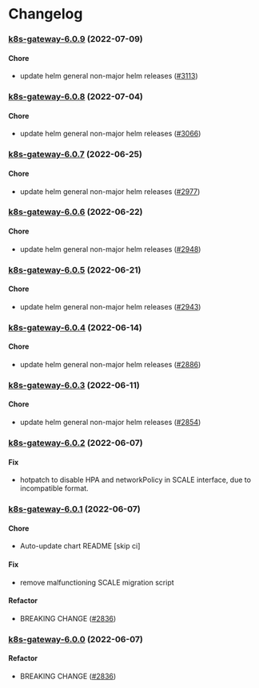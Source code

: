 # Changelog<br>


<a name="k8s-gateway-6.0.9"></a>
### [k8s-gateway-6.0.9](https://github.com/truecharts/apps/compare/k8s-gateway-6.0.8...k8s-gateway-6.0.9) (2022-07-09)

#### Chore

* update helm general non-major helm releases ([#3113](https://github.com/truecharts/apps/issues/3113))



<a name="k8s-gateway-6.0.8"></a>
### [k8s-gateway-6.0.8](https://github.com/truecharts/apps/compare/k8s-gateway-6.0.7...k8s-gateway-6.0.8) (2022-07-04)

#### Chore

* update helm general non-major helm releases ([#3066](https://github.com/truecharts/apps/issues/3066))



<a name="k8s-gateway-6.0.7"></a>
### [k8s-gateway-6.0.7](https://github.com/truecharts/apps/compare/k8s-gateway-6.0.6...k8s-gateway-6.0.7) (2022-06-25)

#### Chore

* update helm general non-major helm releases ([#2977](https://github.com/truecharts/apps/issues/2977))



<a name="k8s-gateway-6.0.6"></a>
### [k8s-gateway-6.0.6](https://github.com/truecharts/apps/compare/k8s-gateway-6.0.5...k8s-gateway-6.0.6) (2022-06-22)

#### Chore

* update helm general non-major helm releases ([#2948](https://github.com/truecharts/apps/issues/2948))



<a name="k8s-gateway-6.0.5"></a>
### [k8s-gateway-6.0.5](https://github.com/truecharts/apps/compare/k8s-gateway-6.0.4...k8s-gateway-6.0.5) (2022-06-21)

#### Chore

* update helm general non-major helm releases ([#2943](https://github.com/truecharts/apps/issues/2943))



<a name="k8s-gateway-6.0.4"></a>
### [k8s-gateway-6.0.4](https://github.com/truecharts/apps/compare/k8s-gateway-6.0.3...k8s-gateway-6.0.4) (2022-06-14)

#### Chore

* update helm general non-major helm releases ([#2886](https://github.com/truecharts/apps/issues/2886))



<a name="k8s-gateway-6.0.3"></a>
### [k8s-gateway-6.0.3](https://github.com/truecharts/apps/compare/k8s-gateway-6.0.2...k8s-gateway-6.0.3) (2022-06-11)

#### Chore

* update helm general non-major helm releases ([#2854](https://github.com/truecharts/apps/issues/2854))



<a name="k8s-gateway-6.0.2"></a>
### [k8s-gateway-6.0.2](https://github.com/truecharts/apps/compare/k8s-gateway-6.0.1...k8s-gateway-6.0.2) (2022-06-07)

#### Fix

* hotpatch to disable HPA and networkPolicy in SCALE interface, due to incompatible format.



<a name="k8s-gateway-6.0.1"></a>
### [k8s-gateway-6.0.1](https://github.com/truecharts/apps/compare/k8s-gateway-5.0.21...k8s-gateway-6.0.1) (2022-06-07)

#### Chore

* Auto-update chart README [skip ci]

#### Fix

* remove malfunctioning SCALE migration script

#### Refactor

* BREAKING CHANGE ([#2836](https://github.com/truecharts/apps/issues/2836))



<a name="k8s-gateway-6.0.0"></a>
### [k8s-gateway-6.0.0](https://github.com/truecharts/apps/compare/k8s-gateway-5.0.21...k8s-gateway-6.0.0) (2022-06-07)

#### Refactor

* BREAKING CHANGE ([#2836](https://github.com/truecharts/apps/issues/2836))

